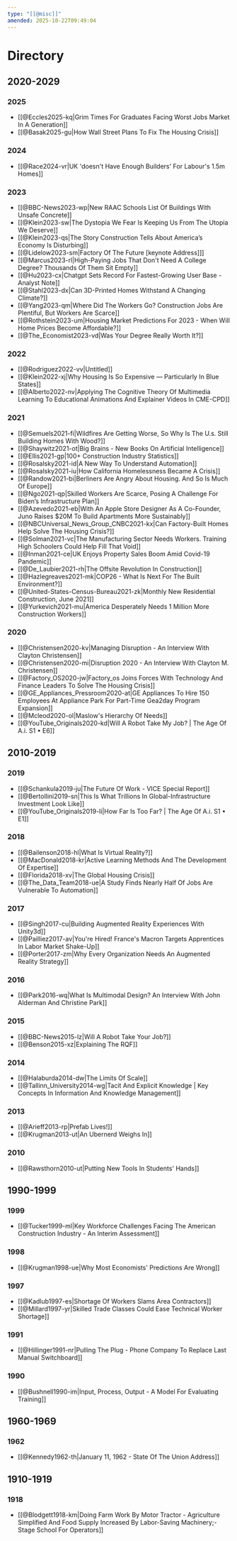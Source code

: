 ```yaml
---
type: "[[@misc]]"
amended: 2025-10-22T09:49:04
---
```


# Directory
## 2020-2029
### 2025
- [[@Eccles2025-kq|Grim Times For Graduates Facing Worst Jobs Market In A Generation]]
- [[@Basak2025-gu|How Wall Street Plans To Fix The Housing Crisis]]
### 2024
- [[@Race2024-vr|UK 'doesn't Have Enough Builders' For Labour's 1.5m Homes]]
### 2023
- [[@BBC-News2023-wp|New RAAC Schools List Of Buildings With Unsafe Concrete]]
- [[@Klein2023-sw|The Dystopia We Fear Is Keeping Us From The Utopia We Deserve]]
- [[@Klein2023-qs|The Story Construction Tells About America’s Economy Is Disturbing]]
- [[@Lidelow2023-sm|Factory Of The Future [keynote Address]]]
- [[@Marcus2023-rl|High-Paying Jobs That Don't Need A College Degree? Thousands Of Them Sit Empty]]
- [[@Hu2023-cx|Chatgpt Sets Record For Fastest-Growing User Base - Analyst Note]]
- [[@Stahl2023-dx|Can 3D-Printed Homes Withstand A Changing Climate?]]
- [[@Yang2023-qm|Where Did The Workers Go? Construction Jobs Are Plentiful, But Workers Are Scarce]]
- [[@Rothstein2023-um|Housing Market Predictions For 2023 - When Will Home Prices Become Affordable?]]
- [[@The_Economist2023-vd|Was Your Degree Really Worth It?]]
### 2022
- [[@Rodriguez2022-vv|Untitled]]
- [[@Klein2022-xj|Why Housing Is So Expensive — Particularly In Blue States]]
- [[@Alberto2022-nv|Applying The Cognitive Theory Of Multimedia Learning To Educational Animations And Explainer Videos In CME-CPD]]
### 2021
- [[@Semuels2021-fi|Wildfires Are Getting Worse, So Why Is The U.s. Still Building Homes With Wood?]]
- [[@Shaywitz2021-ot|Big Brains - New Books On Artificial Intelligence]]
- [[@Ellis2021-gp|100+ Construction Industry Statistics]]
- [[@Rosalsky2021-id|A New Way To Understand Automation]]
- [[@Rosalsky2021-iu|How California Homelessness Became A Crisis]]
- [[@Randow2021-bi|Berliners Are Angry About Housing. And So Is Much Of Europe]]
- [[@Ngo2021-qp|Skilled Workers Are Scarce, Posing A Challenge For Biden’s Infrastructure Plan]]
- [[@Azevedo2021-eb|With An Apple Store Designer As A Co-Founder, Juno Raises \$20M To Build Apartments More Sustainably]]
- [[@NBCUniversal_News_Group_CNBC2021-kx|Can Factory-Built Homes Help Solve The Housing Crisis?]]
- [[@Solman2021-vc|The Manufacturing Sector Needs Workers. Training High Schoolers Could Help Fill That Void]]
- [[@Inman2021-ce|UK Enjoys Property Sales Boom Amid Covid-19 Pandemic]]
- [[@De_Laubier2021-rh|The Offsite Revolution In Construction]]
- [[@Hazlegreaves2021-mk|COP26 - What Is Next For The Built Environment?]]
- [[@United-States-Census-Bureau2021-zk|Monthly New Residential Construction, June 2021]]
- [[@Yurkevich2021-mu|America Desperately Needs 1 Million More Construction Workers]]
### 2020
- [[@Christensen2020-kv|Managing Disruption - An Interview With Clayton Christensen]]
- [[@Christensen2020-mi|Disruption 2020 - An Interview With Clayton M. Christensen]]
- [[@Factory_OS2020-jw|Factory_os Joins Forces With Technology And Finance Leaders To Solve The Housing Crisis]]
- [[@GE_Appliances_Pressroom2020-at|GE Appliances To Hire 150 Employees At Appliance Park For Part-Time Gea2day Program Expansion]]
- [[@Mcleod2020-ol|Maslow's Hierarchy Of Needs]]
- [[@YouTube_Originals2020-kd|Will A Robot Take My Job? | The Age Of A.i. S1 • E6]]
## 2010-2019
### 2019
- [[@Schankula2019-ju|The Future Of Work - VICE Special Report]]
- [[@Bertollini2019-sn|This Is What Trillions In Global-Infrastructure Investment Look Like]]
- [[@YouTube_Originals2019-li|How Far Is Too Far? | The Age Of A.i. S1 • E1]]
### 2018
- [[@Bailenson2018-hl|What Is Virtual Reality?]]
- [[@MacDonald2018-kr|Active Learning Methods And The Development Of Expertise]]
- [[@Florida2018-xv|The Global Housing Crisis]]
- [[@The_Data_Team2018-ue|A Study Finds Nearly Half Of Jobs Are Vulnerable To Automation]]
### 2017
- [[@Singh2017-cu|Building Augmented Reality Experiences With Unity3d]]
- [[@Pailliez2017-av|You're Hired! France's Macron Targets Apprentices In Labor Market Shake-Up]]
- [[@Porter2017-zm|Why Every Organization Needs An Augmented Reality Strategy]]
### 2016
- [[@Park2016-wq|What Is Multimodal Design? An Interview With John Alderman And Christine Park]]
### 2015
- [[@BBC-News2015-lz|Will A Robot Take Your Job?]]
- [[@Benson2015-xz|Explaining The RQF]]
### 2014
- [[@Halaburda2014-dw|The Limits Of Scale]]
- [[@Tallinn_University2014-wg|Tacit And Explicit Knowledge | Key Concepts In Information And Knowledge Management]]
### 2013
- [[@Arieff2013-rp|Prefab Lives!]]
- [[@Krugman2013-ut|An Ubernerd Weighs In]]
### 2010
- [[@Rawsthorn2010-ut|Putting New Tools In Students' Hands]]
## 1990-1999
### 1999
- [[@Tucker1999-ml|Key Workforce Challenges Facing The American Construction Industry - An Interim Assessment]]
### 1998
- [[@Krugman1998-ue|Why Most Economists' Predictions Are Wrong]]
### 1997
- [[@Kadlub1997-es|Shortage Of Workers Slams Area Contractors]]
- [[@Millard1997-yr|Skilled Trade Classes Could Ease Technical Worker Shortage]]
### 1991
- [[@Hillinger1991-nr|Pulling The Plug - Phone Company To Replace Last Manual Switchboard]]
### 1990
- [[@Bushnell1990-im|Input, Process, Output - A Model For Evaluating Training]]
## 1960-1969
### 1962
- [[@Kennedy1962-th|January 11, 1962 - State Of The Union Address]]
## 1910-1919
### 1918
- [[@Blodgett1918-km|Doing Farm Work By Motor Tractor - Agriculture Simplified And Food Supply Increased By Labor-Saving Machinery;-Stage School For Operators]]
